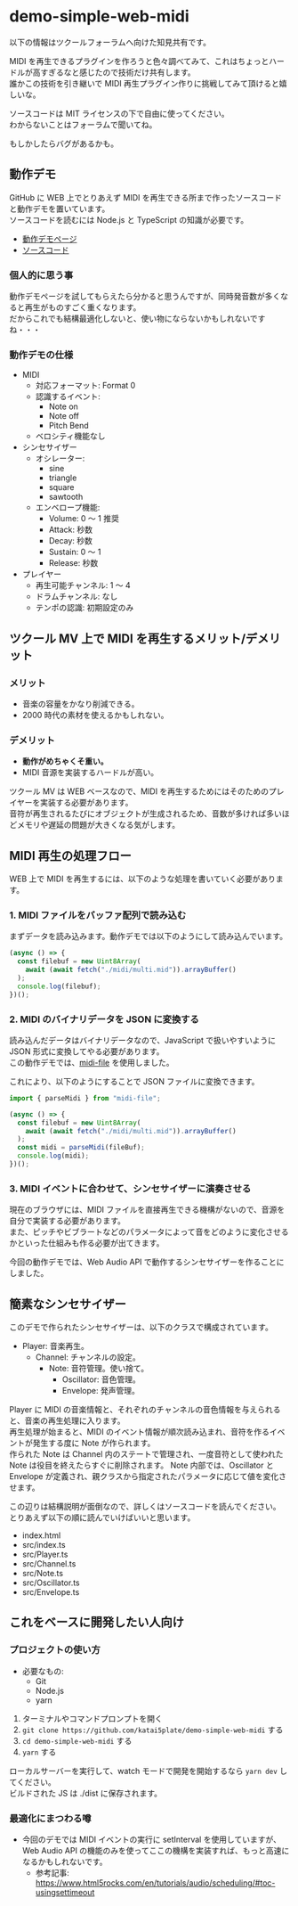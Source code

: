 # demo-simple-web-midi

以下の情報はツクールフォーラムへ向けた知見共有です。

MIDI を再生できるプラグインを作ろうと色々調べてみて、これはちょっとハードルが高すぎるなと感じたので技術だけ共有します。  
誰かこの技術を引き継いで MIDI 再生プラグイン作りに挑戦してみて頂けると嬉しいな。

ソースコードは MIT ライセンスの下で自由に使ってください。  
わからないことはフォーラムで聞いてね。

もしかしたらバグがあるかも。

## 動作デモ

GitHub に WEB 上でとりあえず MIDI を再生できる所まで作ったソースコードと動作デモを置いています。  
ソースコードを読むには Node.js と TypeScript の知識が必要です。

- [動作デモページ](https://katai5plate.github.io/demo-simple-web-midi/)
- [ソースコード](https://github.com/katai5plate/demo-simple-web-midi)

### 個人的に思う事

動作デモページを試してもらえたら分かると思うんですが、同時発音数が多くなると再生がものすごく重くなります。  
だからこれでも結構最適化しないと、使い物にならないかもしれないですね・・・

### 動作デモの仕様

- MIDI
  - 対応フォーマット: Format 0
  - 認識するイベント:
    - Note on
    - Note off
    - Pitch Bend
  - ベロシティ機能なし
- シンセサイザー
  - オシレーター:
    - sine
    - triangle
    - square
    - sawtooth
  - エンベロープ機能:
    - Volume: 0 ～ 1 推奨
    - Attack: 秒数
    - Decay: 秒数
    - Sustain: 0 ～ 1
    - Release: 秒数
- プレイヤー
  - 再生可能チャンネル: 1 ～ 4
  - ドラムチャンネル: なし
  - テンポの認識: 初期設定のみ

## ツクール MV 上で MIDI を再生するメリット/デメリット

### メリット

- 音楽の容量をかなり削減できる。
- 2000 時代の素材を使えるかもしれない。

### デメリット

- **動作がめちゃくそ重い。**
- MIDI 音源を実装するハードルが高い。

ツクール MV は WEB ベースなので、MIDI を再生するためにはそのためのプレイヤーを実装する必要があります。  
音符が再生されるたびにオブジェクトが生成されるため、音数が多ければ多いほどメモリや遅延の問題が大きくなる気がします。

## MIDI 再生の処理フロー

WEB 上で MIDI を再生するには、以下のような処理を書いていく必要があります。

### 1. MIDI ファイルをバッファ配列で読み込む

まずデータを読み込みます。動作デモでは以下のようにして読み込んでいます。

```js
(async () => {
  const filebuf = new Uint8Array(
    await (await fetch("./midi/multi.mid")).arrayBuffer()
  );
  console.log(filebuf);
})();
```

### 2. MIDI のバイナリデータを JSON に変換する

読み込んだデータはバイナリデータなので、JavaScript で扱いやすいように JSON 形式に変換してやる必要があります。  
この動作デモでは、[midi-file](https://www.npmjs.com/package/midi-file) を使用しました。

これにより、以下のようにすることで JSON ファイルに変換できます。

```js
import { parseMidi } from "midi-file";

(async () => {
  const filebuf = new Uint8Array(
    await (await fetch("./midi/multi.mid")).arrayBuffer()
  );
  const midi = parseMidi(fileBuf);
  console.log(midi);
})();
```

### 3. MIDI イベントに合わせて、シンセサイザーに演奏させる

現在のブラウザには、MIDI ファイルを直接再生できる機構がないので、音源を自分で実装する必要があります。  
また、ピッチやビブラートなどのパラメータによって音をどのように変化させるかといった仕組みも作る必要が出てきます。

今回の動作デモでは、Web Audio API で動作するシンセサイザーを作ることにしました。

## 簡素なシンセサイザー

このデモで作られたシンセサイザーは、以下のクラスで構成されています。

- Player: 音楽再生。
  - Channel: チャンネルの設定。
    - Note: 音符管理。使い捨て。
      - Oscillator: 音色管理。
      - Envelope: 発声管理。

Player に MIDI の音楽情報と、それぞれのチャンネルの音色情報を与えられると、音楽の再生処理に入ります。  
再生処理が始まると、MIDI のイベント情報が順次読み込まれ、音符を作るイベントが発生する度に Note が作られます。  
作られた Note は Channel 内のステートで管理され、一度音符として使われた Note は役目を終えたらすぐに削除されます。
Note 内部では、Oscillator と Envelope が定義され、親クラスから指定されたパラメータに応じて値を変化させます。

この辺りは結構説明が面倒なので、詳しくはソースコードを読んでください。  
とりあえず以下の順に読んでいけばいいと思います。

- index.html
- src/index.ts
- src/Player.ts
- src/Channel.ts
- src/Note.ts
- src/Oscillator.ts
- src/Envelope.ts

## これをベースに開発したい人向け

### プロジェクトの使い方

- 必要なもの:
  - Git
  - Node.js
  - yarn

1. ターミナルやコマンドプロンプトを開く
2. `git clone https://github.com/katai5plate/demo-simple-web-midi` する
3. `cd demo-simple-web-midi` する
4. `yarn` する

ローカルサーバーを実行して、watch モードで開発を開始するなら `yarn dev` してください。  
ビルドされた JS は ./dist に保存されます。

### 最適化にまつわる噂

- 今回のデモでは MIDI イベントの実行に setInterval を使用していますが、Web Audio API の機能のみを使ってここの機構を実装すれば、もっと高速になるかもしれないです。
  - 参考記事: https://www.html5rocks.com/en/tutorials/audio/scheduling/#toc-usingsettimeout
